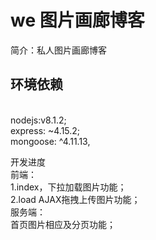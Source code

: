  we 图片画廊博客
==================
简介：私人图片画廊博客<br/>

<h2>环境依赖</h2> <br />
nodejs:v8.1.2; <br />
express: ~4.15.2; <br />
mongoose: ^4.11.13, <br />

开发进度 <br />
前端： <br />
1.index，下拉加载图片功能； <br />
2.load AJAX拖拽上传图片功能； <br />
服务端： <br />
首页图片相应及分页功能； <br />



